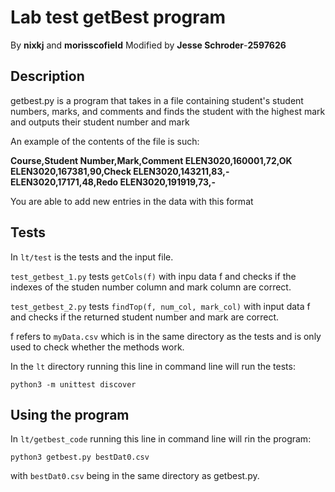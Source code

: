 # Lab test getBest program
By **nixkj** and **morisscofield**
Modified by **Jesse Schroder**-**2597626**
## Description
getbest.py is a program that takes in a file containing student's student numbers, marks, and comments and finds the student with the highest mark and outputs their student number and mark

An example of the contents of the file is such:

**Course,Student Number,Mark,Comment
ELEN3020,160001,72,OK
ELEN3020,167381,90,Check
ELEN3020,143211,83,-
ELEN3020,17171,48,Redo
ELEN3020,191919,73,-**

You are able to add new entries in the data with this format

## Tests

In `lt/test` is the tests and the input file.

`test_getbest_1.py` tests `getCols(f)`  with inpu data f and checks if the indexes of the studen number column and mark column are correct.

`test_getbest_2.py` tests `findTop(f, num_col, mark_col)` with input data f and checks if the returned student number and mark are correct.

f refers to `myData.csv` which is in the same directory as the tests and is only used to check whether the methods work.

In the `lt` directory running this line in command line will run the tests:

```
python3 -m unittest discover
``` 

## Using the program

In `lt/getbest_code` running this line in command line will rin the program:

```
python3 getbest.py bestDat0.csv 
```

with `bestDat0.csv` being in the same directory as getbest.py.

